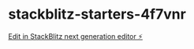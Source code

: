 # stackblitz-starters-4f7vnr

[Edit in StackBlitz next generation editor ⚡️](https://stackblitz.com/~/github.com/Matafur/stackblitz-starters-4f7vnr)